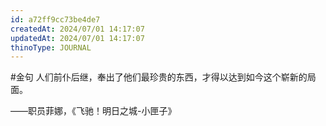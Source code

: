 ```yaml
---
id: a72ff9cc73be4de7
createdAt: 2024/07/01 14:17:07
updatedAt: 2024/07/01 14:17:07
thinoType: JOURNAL
---
```

#金句 人们前仆后继，奉出了他们最珍贵的东西，才得以达到如今这个崭新的局面。

——职员菲娜，《飞驰！明日之城-小匣子》